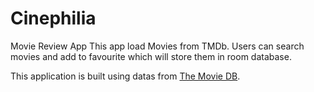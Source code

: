 # Cinephilia
Movie Review App
This app load Movies from TMDb. Users can search movies and add to favourite which will store them in room database.

This application is built using datas from [The Movie DB](https://developers.themoviedb.org/3).
